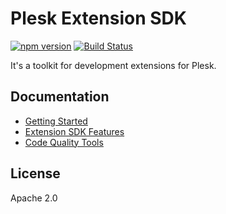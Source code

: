 # Plesk Extension SDK

[![npm version](https://badge.fury.io/js/%40plesk%2Fplesk-ext-sdk.svg)](https://badge.fury.io/js/%40plesk%2Fplesk-ext-sdk)
[![Build Status](https://travis-ci.com/plesk/plesk-ext-sdk.svg?branch=master)](https://travis-ci.com/plesk/plesk-ext-sdk)

It's a toolkit for development extensions for Plesk.

## Documentation

- [Getting Started](/docs/01-getting-started.md#getting-started)
- [Extension SDK Features](/docs/02-extension-sdk-features.md#extension-sdk-features)
- [Code Quality Tools](/docs/03-code-quality-tools.md#code-quality-tools)

## License

Apache 2.0
